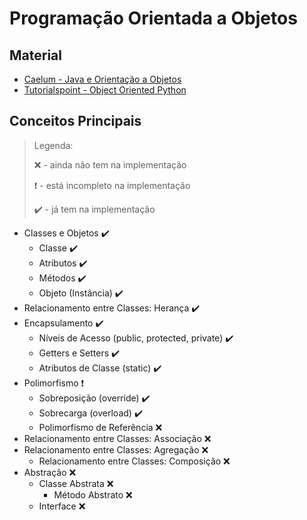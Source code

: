 # Programação Orientada a Objetos

## Material

* [Caelum - Java e Orientação a Objetos](https://www.caelum.com.br/download/caelum-java-objetos-fj11.pdf)
* [Tutorialspoint - Object Oriented Python](https://www.tutorialspoint.com/object_oriented_python/object_oriented_python_tutorial.pdf)

## Conceitos Principais

> Legenda:
>
>  :x: - ainda não tem na implementação 
>
>  :heavy_exclamation_mark: - está incompleto na implementação
>
>  :heavy_check_mark: - já tem na implementação

* Classes e Objetos :heavy_check_mark:
  * Classe :heavy_check_mark:
  * Atributos :heavy_check_mark:
  * Métodos :heavy_check_mark:
  * Objeto (Instância) :heavy_check_mark:
* Relacionamento entre Classes: Herança :heavy_check_mark:
* Encapsulamento :heavy_check_mark:
  * Níveis de Acesso (public, protected, private) :heavy_check_mark:
  * Getters e Setters :heavy_check_mark:
  * Atributos de Classe (static) :heavy_check_mark:
* Polimorfismo :heavy_exclamation_mark:
  * Sobreposição (override) :heavy_check_mark:
  * Sobrecarga (overload) :heavy_check_mark:
  * Polimorfismo de Referência :x:
* Relacionamento entre Classes: Associação :x:
* Relacionamento entre Classes: Agregação :x:
  * Relacionamento entre Classes: Composição :x:
* Abstração :x:
  * Classe Abstrata :x:
    * Método Abstrato :x:
  * Interface :x:
